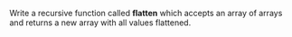 <p>Write a recursive function called <strong>flatten</strong> which accepts an array of arrays and returns a new array with all values flattened.</p>